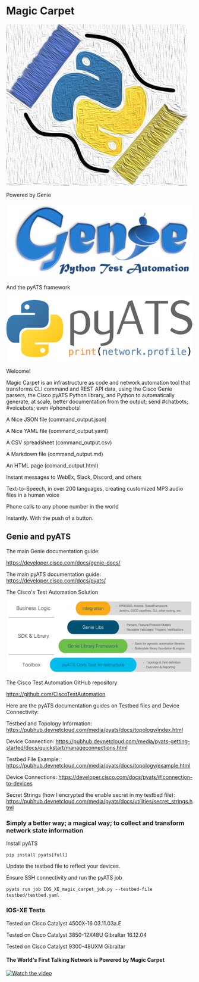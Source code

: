 # Magic Carpet

![Magic Carpet](/images/magic_carpet_logo.jpg)

Powered by Genie

![Genie](/images/genie.png)

And the pyATS framework

![pyATS](/images/pyats.png)

Welcome! 

Magic Carpet is an infrastructure as code and network automation tool that transforms CLI command and REST API data, using the Cisco Genie parsers, the Cisco pyATS Python library, and Python to automatically generate, at scale, better documentation from the output; send #chatbots; #voicebots; even #phonebots!  

A Nice JSON file (command_output.json)

A Nice YAML file (command_output.yaml)

A CSV spreadsheet (command_output.csv)

A Markdown file (command_output.md)

An HTML page (comand_output.html)

Instant messages to WebEx, Slack, Discord, and others

Text-to-Speech, in over 200 languages, creating customized MP3 audio files in a human voice

Phone calls to any phone number in the world

Instantly. With the push of a button. 

## Genie and pyATS

The main Genie documentation guide:

https://developer.cisco.com/docs/genie-docs/

The main pyATS documentation guide:
https://developer.cisco.com/docs/pyats/

The Cisco's Test Automation Solution

![CTAS](/images/layers.png)

The Cisco Test Automation GitHub repository

https://github.com/CiscoTestAutomation

Here are the pyATS documentation guides on Testbed files and Device Connectivity:

Testbed and Topology Information: https://pubhub.devnetcloud.com/media/pyats/docs/topology/index.html

Device Connection: https://pubhub.devnetcloud.com/media/pyats-getting-started/docs/quickstart/manageconnections.html

Testbed File Example: https://pubhub.devnetcloud.com/media/pyats/docs/topology/example.html

Device Connections: https://developer.cisco.com/docs/pyats/#!connection-to-devices

Secret Strings (how I encrypted the enable secret in my testbed file): https://pubhub.devnetcloud.com/media/pyats/docs/utilities/secret_strings.html

### Simply a better way; a magical way; to collect and transform network state information

Install pyATS

```console
pip install pyats[full]
```

Update the testbed file to reflect your devices.

Ensure SSH connectivity and run the pyATS job

```console
pyats run job IOS_XE_magic_carpet_job.py --testbed-file testbed/testbed.yaml
```

### IOS-XE Tests
Tested on Cisco Catalyst 4500X-16 03.11.03a.E

Tested on Cisco Catalyst 3850-12X48U Gibraltar 16.12.04

Tested on Cisco Catalyst 9300-48UXM Gibraltar

#### The World's First Talking Network is Powered by Magic Carpet 

[![Watch the video](https://github.com/automateyournetwork/magic_carpet/blob/main/images/magic_carpet_logo.jpg)](https://www.youtube.com/embed/yyWnvzc0vlA)